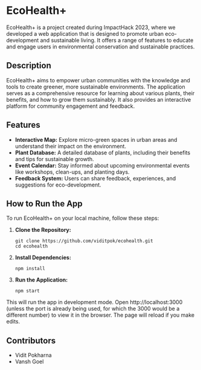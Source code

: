 # EcoHealth+

EcoHealth+ is a project created during ImpactHack 2023, where we developed a web application that is designed to promote urban eco-development and sustainable living. It offers a range of features to educate and engage users in environmental conservation and sustainable practices.

## Description

EcoHealth+ aims to empower urban communities with the knowledge and tools to create greener, more sustainable environments. The application serves as a comprehensive resource for learning about various plants, their benefits, and how to grow them sustainably. It also provides an interactive platform for community engagement and feedback.

## Features

- **Interactive Map:** Explore micro-green spaces in urban areas and understand their impact on the environment.
- **Plant Database:** A detailed database of plants, including their benefits and tips for sustainable growth.
- **Event Calendar:** Stay informed about upcoming environmental events like workshops, clean-ups, and planting days.
- **Feedback System:** Users can share feedback, experiences, and suggestions for eco-development.

## How to Run the App

To run EcoHealth+ on your local machine, follow these steps:

1. **Clone the Repository:**
   ```
   git clone https://github.com/viditpok/ecohealth.git
   cd ecohealth
   ```
2. **Install Dependencies:**
   ```
   npm install
   ```
3. **Run the Application:**
   ```
   npm start
   ```
   
This will run the app in development mode. Open http://localhost:3000 (unless the port is already being used, for which the 3000 would be a different number) to view it in the browser. The page will reload if you make edits.

## Contributors
- Vidit Pokharna
- Vansh Goel
